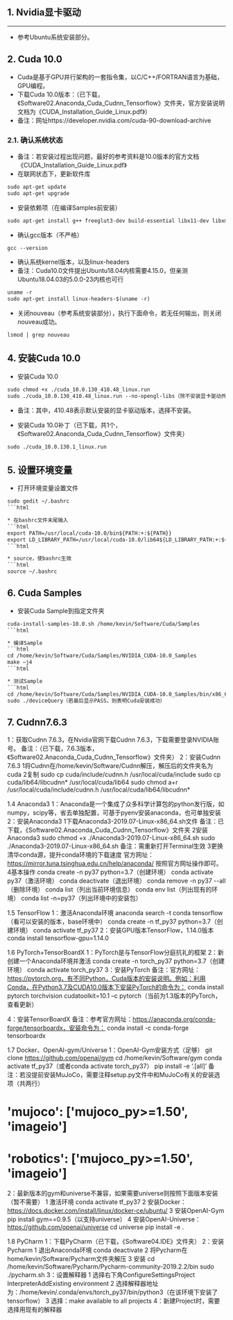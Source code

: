 ## 1. Nvidia显卡驱动
----------
* 参考Ubuntu系统安装部分。


## 2. Cuda 10.0
* Cuda是基于GPU并行架构的一套指令集，以C/C++/FORTRAN语言为基础，GPU编程。
* 下载Cuda 10.0版本：（已下载，《Software02.Anaconda_Cuda_Cudnn_Tensorflow》文件夹，官方安装说明文档为《CUDA_Installation_Guide_Linux.pdf》）
* 备注：网址https://developer.nvidia.com/cuda-90-download-archive


### 2.1. 确认系统状态
* 备注：若安装过程出现问题，最好的参考资料是10.0版本的官方文档《CUDA_Installation_Guide_Linux.pdf》
* 在联网状态下，更新软件库
```html
sudo apt-get update
sudo apt-get upgrade
```

* 安装依赖项（在编译Samples前安装）
```html
sudo apt-get install g++ freeglut3-dev build-essential libx11-dev libxmu-dev libxi-dev libglu1-mesa libglu1-mesa-dev
```

* 确认gcc版本（不严格）
```html
gcc --version
```

* 确认系统kernel版本，以及linux-headers
* 备注：Cuda10.0文件提出Ubuntu18.04内核需要4.15.0，但亲测Ubuntu18.04.03的5.0.0-23内核也可行
```html
uname -r
sudo apt-get install linux-headers-$(uname -r)
```

* 关闭nouveau（参考系统安装部分），执行下面命令，若无任何输出，则关闭nouveau成功。
```html
lsmod | grep nouveau
```

## 4. 安装Cuda 10.0
* 安装Cuda 10.0
```html
sudo chmod +x ./cuda_10.0.130_410.48_linux.run
sudo ./cuda_10.0.130_410.48_linux.run --no-opengl-libs（除不安装显卡驱动外，其余按默认选择即可）
```

* 备注：其中，410.48表示默认安装的显卡驱动版本，选择不安装。

* 安装Cuda 10.0补丁（已下载，共1个，《Software02.Anaconda_Cuda_Cudnn_Tensorflow》文件夹）
```html
sudo ./cuda_10.0.130.1_linux.run
```

## 5. 设置环境变量
* 打开环境变量设置文件
```html
sudo gedit ~/.bashrc
```html

* 在bashrc文件末尾输入
```html
export PATH=/usr/local/cuda-10.0/bin${PATH:+:${PATH}}
export LD_LIBRARY_PATH=/usr/local/cuda-10.0/lib64${LD_LIBRARY_PATH:+:${LD_LIBRARY_PATH}}
```html

* source，使bashrc生效
```html
source ~/.bashrc
```

## 6. Cuda Samples
* 安装Cuda Sample到指定文件夹
```html
cuda-install-samples-10.0.sh /home/kevin/Software/Cuda/Samples
```html

* 编译Sample
```html
cd /home/kevin/Software/Cuda/Samples/NVIDIA_CUDA-10.0_Samples
make –j4
```html

* 测试Sample
```html
cd /home/kevin/Software/Cuda/Samples/NVIDIA_CUDA-10.0_Samples/bin/x86_64/linux/release
sudo ./deviceQuery（若最后显示PASS，则表明Cuda安装成功）
```

## 7. Cudnn7.6.3

1：获取Cudnn 7.6.3，在Nvidia官网下载Cudnn 7.6.3，下载需要登录NVIDIA账号。
备注：（已下载，7.6.3版本，《Software02.Anaconda_Cuda_Cudnn_Tensorflow》文件夹）
2：安装Cudnn 7.6.3
1将Cudnn在/home/kevin/Software/Cudnn解压，解压后的文件夹名为cuda
2复制
sudo cp cuda/include/cudnn.h /usr/local/cuda/include
sudo cp cuda/lib64/libcudnn* /usr/local/cuda/lib64
sudo chmod a+r /usr/local/cuda/include/cudnn.h /usr/local/cuda/lib64/libcudnn*

1.4 Anaconda3
1：Anaconda是一个集成了众多科学计算包的python发行版，如numpy，scipy等，省去单独配置，可基于pyenv安装anaconda，也可单独安装
2：安装Anaconda3
1下载Anaconda3-2019.07-Linux-x86_64.sh文件
备注：已下载，《Software02.Anaconda_Cuda_Cudnn_Tensorflow》文件夹
2安装Anaconda3
sudo chmod +x ./Anaconda3-2019.07-Linux-x86_64.sh
sudo ./Anaconda3-2019.07-Linux-x86_64.sh
备注：需重新打开Terminal生效
3更换清华conda源，提升conda环境的下载速度
官方网址：https://mirror.tuna.tsinghua.edu.cn/help/anaconda/
按照官方网址操作即可。
4基本操作
conda create -n py37 python=3.7（创建环境）
conda activate py37（激活环境）
conda deactivate（退出环境）
conda remove -n py37 --all（删除环境）
conda list（列出当前环境信息）
conda env list（列出现有的环境）
conda list -n=py37（列出环境中的安装包）

1.5 TensorFlow
1：激活Anaconda环境
anaconda search -t conda tensorflow（看可以安装的版本，base环境中）
conda create -n tf_py37 python=3.7（创建环境）
conda activate tf_py37
2：安装GPU版本TensorFlow，1.14.0版本
conda install tensorflow-gpu=1.14.0

1.6 PyTorch+TensorBoardX
1：PyTorch是与TensorFlow分庭抗礼的框架
2：新创建一个Anaconda环境并激活
conda create -n torch_py37 python=3.7（创建环境）
conda activate torch_py37
3：安装PyTorch
备注：官方网址：https://pytorch.org，有不同Python，Cuda版本的安装说明。例如：利用Conda，在Python3.7及CUDA10.0版本下安装PyTorch的命令为：
conda install pytorch torchvision cudatoolkit=10.1 –c pytorch（当前为1.3版本的PyTorch，查看更新）

4：安装TensorBoardX
备注：参考官方网址：https://anaconda.org/conda-forge/tensorboardx，安装命令为：
conda install -c conda-forge tensorboardx

1.7 Docker、OpenAI-gym/Universe
1：OpenAI-Gym安装方式（足够）
git clone https://github.com/openai/gym
cd /home/kevin/Software/gym
conda activate tf_py37（或者conda activate torch_py37）
pip install -e ‘.[all]’
备注：若没提前安装MuJoCo，需要注释setup.py文件中和MuJoCo有关的安装选项（共两行）
# 'mujoco': ['mujoco_py>=1.50', 'imageio']
# 'robotics': ['mujoco_py>=1.50', 'imageio']
2：最新版本的gym和universe不兼容，如果需要universe则按照下面版本安装（暂不需要）
1  激活环境
conda activate tf_py37
2  安装Docker：https://docs.docker.com/install/linux/docker-ce/ubuntu/
3  安装OpenAI-Gym
pip install gym==0.9.5（以支持universe）
4  安装OpenAI-Universe：https://github.com/openai/universe
cd universe
pip install -e .

1.8 PyCharm
1：下载PyCharm（已下载，《Software04.IDE》文件夹）
2：安装Pycharm
1  退出Anaconda环境
conda deactivate
2  将Pycharm在home/kevin/Software/Pycharm文件夹解压
3  安装
cd /home/kevin/Software/Pycharm/Pycharm-community-2019.2.2/bin
sudo ./pycharm.sh
3：设置解释器
1  选择右下角ConfigureSettingsProject InterpreterAddExisting environment
2  选择解释器地址为：/home/kevin/.conda/envs/torch_py37/bin/python3（在该环境下安装了tensorflow）
3  选择：make available to all projects
4：新建Project时，需要选择用现有的解释器

